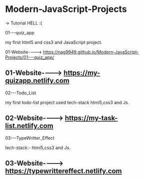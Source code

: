 # Modern-JavaScript-Projects
 
 -> Tutorial HELL :(

01---quiz_app

my first html5 and css3 and JavaScript project. 

01-Website----> https://nag9949.github.io/Modern-JavaScript-Projects/01---quiz_app/

01-Website----> https://my-quizapp.netlify.com
-----------------------------------------------------------------------------------------------------------------------------------------
02---Todo_List

my first todo-list project used tech-stack html5,css3 and Js. 

02-Website----> https://my-task-list.netlify.com
-----------------------------------------------------------------------------------------------------------------------------------------
03---TypeWritter_Effect

tech-stack:- html5,css3 and Js. 

03-Website----> https://typewrittereffect.netlify.com
----------------------------------------------------------------------------------------------------------------------------------------
